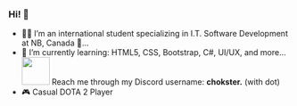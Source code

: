 ### Hi! 👋

- 🧑‍💻 I’m an international student specializing in I.T. Software Development at NB, Canada 🍁...
- 🌱 I’m currently learning: HTML5, CSS, Bootstrap, C#, UI/UX, and more...
<img src="https://user-images.githubusercontent.com/74038190/235294015-47144047-25ab-417c-af1b-6746820a20ff.gif" width="50"> Reach me through my Discord username: <b>chokster.</b> (with dot)
- 🎮 Casual DOTA 2 Player

